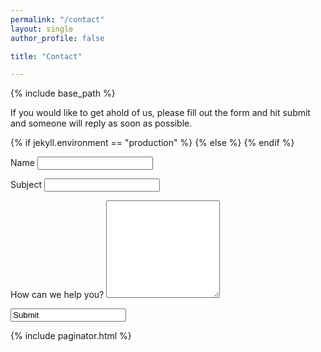 ```yaml
---
permalink: "/contact"
layout: single
author_profile: false

title: "Contact"

---
```


{% include base_path %}

If you would like to get ahold of us, please fill out the form and hit submit and someone will reply as soon as possible.

<script>
  function FormSubmit() {
    var interestval = document.getElementById("interest").value;
    var meh = document.getElementById("contactForm")
    if (interestval == "") {
      meh.action = "https://getsimpleform.com/messages?form_api_token=935cf1c8889ced426eccce7fcc4ed9e3";
    } else {
      meh.action = "/contact";
    }
    meh.submit();
  }
</script>

<style> #interest { display: none; } </style>

<form id="contactForm" action="/contact" method="post">

  {% if jekyll.environment == "production" %}
    <input type='hidden' name='redirect_to' value='{{site.environments.production.url}}/thank_you.html' />
  {% else %}
    <input type='hidden' name='redirect_to' value='{{site.environments.development.url}}/thank_you.html' />
  {% endif %}

  <input id='interest' type='text' name='interest' />

  <!-- all your input fields here.... -->
  <div style="margin-bottom: 1em;">
    <label for='name'>Name</label>
    <input type='text' name='name' />
  </div>

  <div style="margin-bottom: 1em;">
    <label for='subject'>Subject</label>
    <input type='text' name='subject' />
  </div>

  <div style="margin-bottom: 1em;">
    <label for='content'>How can we help you?</label>
    <textarea name='content' rows='10'></textarea>
  </div>

  <div style="margin-bottom: 1em;">
    <input class='btn btn--large btn--info' value="Submit" onclick="FormSubmit()" />
  </div>
</form>

{% include paginator.html %}

